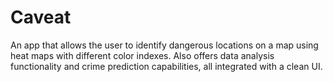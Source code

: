 # Caveat
An app that allows the user to identify dangerous locations on a map using heat maps with different color indexes. Also offers data analysis functionality and crime prediction capabilities, all integrated with a clean UI. 
